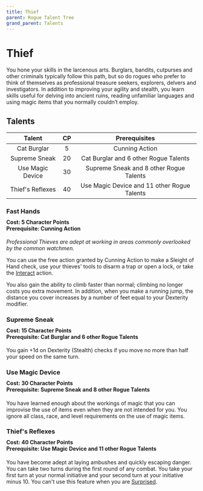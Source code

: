 ```yaml
---
title: Thief
parent: Rogue Talent Tree
grand_parent: Talents
---
```


# Thief
You hone your skills in the larcenous arts. Burglars, bandits, cutpurses and other criminals typically follow this path, but so do rogues who prefer to think of themselves as professional treasure seekers, explorers, delvers and investigators. In addition to improving your agility and stealth, you learn skills useful for delving into ancient ruins, reading unfamiliar languages and using magic items that you normally couldn’t employ.

## Talents

| Talent | CP | Prerequisites |
|:------:|:--:|:-------------:|
| Cat Burglar      | 5  | Cunning Action |
| Supreme Sneak    | 20 | Cat Burglar and 6 other Rogue Talents |
| Use Magic Device | 30 | Supreme Sneak and 8 other Rogue Talents |
| Thief's Reflexes | 40 | Use Magic Device and 11 other Rogue Talents |

### Fast Hands

<div style="margin-top:-10px;"></div>

#### **Cost:** 5 Character Points<br>**Prerequisite:** Cunning Action
*Professional Thieves are adept at working in areas commonly overlooked by the common watchmen.*

You can use the free action granted by Cunning Action to make a Sleight of Hand check, use your thieves' tools to disarm a trap or open a lock, or take the [Interact](https://stormchaserroleplaying.com/stormchaserRPG/Combat/Actions/Interact/) action.

You also gain the ability to climb faster than normal; climbing no longer costs you extra movement. In addition, when you make a running jump, the distance you cover increases by a number of feet equal to your Dexterity modifier.

### Supreme Sneak

<div style="margin-top:-10px;"></div>

#### **Cost:** 15 Character Points<br>**Prerequisite:** Cat Burglar and 6 other Rogue Talents
You gain +1d on Dexterity (Stealth) checks if you move no more than half your speed on the same turn.

### Use Magic Device

<div style="margin-top:-10px;"></div>

#### **Cost:** 30 Character Points<br>**Prerequisite:** Supreme Sneak and 8 other Rogue Talents
You have learned enough about the workings of magic that you can improvise the use of items even when they are not intended for you. You ignore all class, race, and level requirements on the use of magic items.

### Thief's Reflexes

<div style="margin-top:-10px;"></div>

#### **Cost:** 40 Character Points<br>**Prerequisite:** Use Magic Device and 11 other Rogue Talents
You have become adept at laying ambushes and quickly escaping danger. You can take two turns during the first round of any combat. You take your first turn at your normal initiative and your second turn at your initiative minus 10. You can't use this feature when you are [Surprised]().
